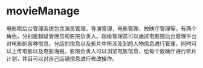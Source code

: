 # movieManage
电影院后台管理系统包含演员管理，导演管理，电影管理、放映厅管理等。有两个角色，分别是超级管理员和影院负责人。超级管理员可以通过电影院后台管理平台对电影的各种信息，分店的信息以及影片中所涉及到的人物信息进行管理，同时可以上传电影以及电影海报。影院负责人可以浏览电影信息，给每个放映厅进行排片计划，并且可以对自己店铺信息进行修改操作。
